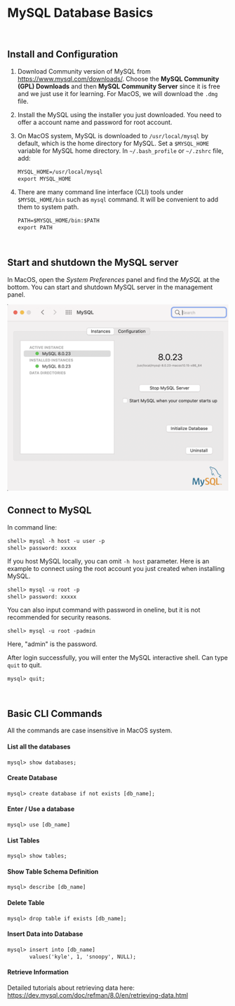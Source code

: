 # MySQL Database Basics
<br>

## Install and Configuration
1. Download Community version of MySQL from https://www.mysql.com/downloads/. Choose the **MySQL Community (GPL) Downloads** and then **MySQL Community Server** since it is free and we just use it for learning. For MacOS, we will download the ```.dmg``` file.

2. Install the MySQL using the installer you just downloaded. You need to offer a account name and password for root account.

3. On MacOS system, MySQL is downloaded to ```/usr/local/mysql``` by default, which is the home directory for MySQL. Set a ```$MYSQL_HOME``` variable for MySQL home directory. In ```~/.bash_profile``` or ```~/.zshrc``` file, add:
    ```shell
    MYSQL_HOME=/usr/local/mysql
    export MYSQL_HOME
    ```

3. There are many command line interface (CLI) tools under ```$MYSQL_HOME/bin``` such as ```mysql``` command. It will be convenient to add them to system path.
    ```shell
    PATH=$MYSQL_HOME/bin:$PATH
    export PATH
    ```
<br>

## Start and shutdown the MySQL server
In MacOS, open the *System Preferences* panel and find the *MySQL* at the bottom. You can start and shutdown MySQL server in the management panel.

<img src="images/MySQL-manage-MacOS.png" width="600" />
<br>

## Connect to MySQL
In command line:
```shell
shell> mysql -h host -u user -p
shell> password: xxxxx
```

If you host MySQL locally, you can omit ```-h host``` parameter. Here is an example to connect using the root account you just created when installing MySQL.
```shell
shell> mysql -u root -p
shell> password: xxxxx
```

You can also input command with password in oneline, but it is not recommended for security reasons.
```shell
shell> mysql -u root -padmin
```
Here, "admin" is the password.

After login successfully, you will enter the MySQL interactive shell. Can type ```quit``` to quit.
```shell
mysql> quit;
```
<br>

## Basic CLI Commands
All the commands are case insensitive in MacOS system.

#### List all the databases
```shell
mysql> show databases;
```

#### Create Database
```shell
mysql> create database if not exists [db_name];
```

#### Enter / Use a database
```shell
mysql> use [db_name]
```

#### List Tables
```shell
mysql> show tables;
```

#### Show Table Schema Definition
```shell
mysql> describe [db_name]
```

#### Delete Table
```shell
mysql> drop table if exists [db_name];
```

#### Insert Data into Database
```shell
mysql> insert into [db_name]
       values('kyle', 1, 'snoopy', NULL);
```

#### Retrieve Information
Detailed tutorials about retrieving data here: https://dev.mysql.com/doc/refman/8.0/en/retrieving-data.html




